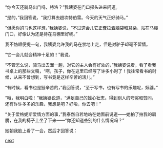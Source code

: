 
“你今天还骑马出门吗，特洛？”我姨婆在门口探头进来问道。

“是的，”我回答说，“我打算去趟坎特伯雷。今天的天气正好骑马。”

“但愿你的马也这样想，”我姨婆说，“不过这会儿它正耷拉着脑袋和耳朵，站在马棚门口，好像认为还是待在马棚里好呢。”

我不妨顺便提一句，我姨婆允许我的马在禁地上走，但是对驴子却毫不留情。

“它一会儿就会精神十足的！”我说。

“不管怎么说，骑马出去溜一趟，对它的主人会有好处的，”我姨婆说着，看了看我书桌上的那些文稿，“啊，孩子，你在这里已经写了许多小时了！我往常看书的时候，从来不曾想到，写书竟是这样辛苦的活儿。”

“有时候，看书也是挺辛苦的，”我回答说，“至于写书，也有写书的乐趣呢，姨婆。”

“哦，我明白啦！”我姨婆说道，“满足自己的雄心壮志，得到别人的夸奖和赞同，还有许许多多的乐趣，我想是吧？好啦，你去吧！”

“关于爱格妮斯爱情方面的事，”我泰然自若地站在她面前说道——她拍了拍我的肩膀，在我的椅子上坐了下来——“你还知道些别的什么情况吗？”

她朝我脸上看了一会，然后才回答说：

[next](page761.md)